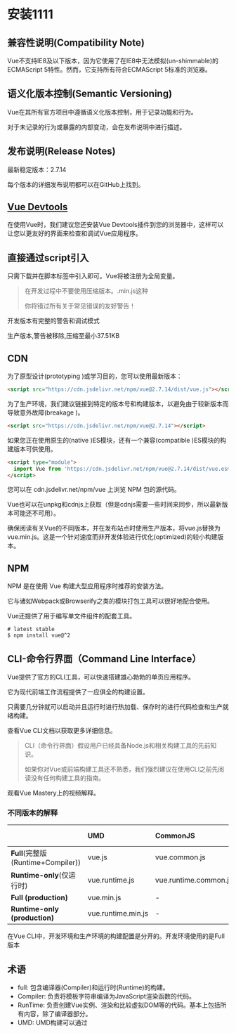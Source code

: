 # 安装1111

## 兼容性说明(Compatibility Note)

Vue不支持IE8及以下版本，因为它使用了在IE8中无法模拟(un-shimmable)的ECMAScript 5特性。然而，它支持所有符合ECMAScript 5标准的浏览器。

## 语义化版本控制(Semantic Versioning)

Vue在其所有官方项目中遵循语义化版本控制，用于记录功能和行为。

对于未记录的行为或暴露的内部变动，会在发布说明中进行描述。

## 发布说明(Release Notes)

最新稳定版本：2.7.14

每个版本的详细发布说明都可以在GitHub上找到。

## [Vue Devtools](https://v2.vuejs.org/v2/guide/installation.html#Vue-Devtools)

在使用Vue时，我们建议您还安装Vue Devtools插件到您的浏览器中，这样可以让您以更友好的界面来检查和调试Vue应用程序。

## 直接通过script引入

只需下载并在脚本标签中引入即可。Vue将被注册为全局变量。

>在开发过程中不要使用压缩版本。.min.js这种
>
>你将错过所有关于常见错误的友好警告！

开发版本有完整的警告和调试模式

生产版本,警告被移除,压缩至最小37.51KB

## CDN

为了原型设计(prototyping )或学习目的，您可以使用最新版本：

```html	
<script src="https://cdn.jsdelivr.net/npm/vue@2.7.14/dist/vue.js"></script>
```

为了生产环境，我们建议链接到特定的版本号和构建版本，以避免由于较新版本而导致意外故障(breakage )。

```html
<script src="https://cdn.jsdelivr.net/npm/vue@2.7.14"></script>
```

如果您正在使用原生的(native )ES模块，还有一个兼容(compatible )ES模块的构建版本可供使用。

```html
<script type="module">
  import Vue from 'https://cdn.jsdelivr.net/npm/vue@2.7.14/dist/vue.esm.browser.js'
</script>
```

您可以在 cdn.jsdelivr.net/npm/vue 上浏览 NPM 包的源代码。

Vue也可以在unpkg和cdnjs上获取（但是cdnjs需要一些时间来同步，所以最新版本可能还不可用）。

确保阅读有关Vue的不同版本，并在发布站点时使用生产版本，将vue.js替换为vue.min.js。这是一个针对速度而非开发体验进行优化(optimized)的较小构建版本。

## NPM

NPM 是在使用 Vue 构建大型应用程序时推荐的安装方法。

它与诸如Webpack或Browserify之类的模块打包工具可以很好地配合使用。

Vue还提供了用于编写单文件组件的配套工具。

```shell
# latest stable
$ npm install vue@^2
```

## CLI-命令行界面（Command Line Interface）

Vue提供了官方的CLI工具，可以快速搭建雄心勃勃的单页应用程序。

它为现代前端工作流程提供了一应俱全的构建设置。

只需要几分钟就可以启动并且运行时进行热加载、保存时的进行代码检查和生产就绪构建。

查看Vue CLI文档以获取更多详细信息。

>CLI（命令行界面）假设用户已经具备Node.js和相关构建工具的先前知识。
>
>如果你对Vue或前端构建工具还不熟悉，我们强烈建议在使用CLI之前先阅读没有任何构建工具的指南。

观看Vue Mastery上的视频解释。

### 不同版本的解释

|                                    | UMD                | CommonJS              | ES Module (for bundlers) | ES Module (for browsers) |
| :--------------------------------- | :----------------- | :-------------------- | :----------------------- | ------------------------ |
| **Full**(完整版(Runtime+Compiler)) | vue.js             | vue.common.js         | vue.esm.js               | vue.esm.browser.js       |
| **Runtime-only**(仅运行时)         | vue.runtime.js     | vue.runtime.common.js | vue.runtime.esm.js       | -                        |
| **Full (production)**              | vue.min.js         | -                     | -                        | vue.esm.browser.min.js   |
| **Runtime-only (production)**      | vue.runtime.min.js | -                     | -                        | -                        |

在Vue CLI中，开发环境和生产环境的构建配置是分开的。开发环境使用的是Full版本

## 术语

- full: 包含编译器(Compiler)和运行时(Runtime)的构建。
- Compiler: 负责将模板字符串编译为JavaScript渲染函数的代码。
- RunTime: 负责创建Vue实例、渲染和比较虚拟DOM等的代码。基本上包括所有内容，除了编译器部分。
- UMD: UMD构建可以通过<script>标签直接在浏览器中使用。jsDelivr CDN上的默认文件位于https://cdn.jsdelivr.net/npm/vue@2.7.14，是Runtime + Compiler UMD构建（vue.js）。
- CommonJS 构建适用于旧版打包工具，如 browserify 或 webpack 1。这些打包工具的默认文件（pkg.main）是仅运行时(Runtime only)的 CommonJS 构建（vue.runtime.common.js）。
- ES Module：从2.6版本开始，Vue提供了两个ES模块（ESM）构建版本：
  -  面向打包工具的ESM：适用于像webpack 2或Rollup这样的现代打包工具。
    - ESM格式被设计为可静态分析，因此打包工具可以利用它来执行“tree-shaking”操作，并从最终的包中消除未使用的代码。
    - 默认文件对于这些打包工具（pkg.module）是仅运行时的 ES 模块构建（vue.runtime.esm.js）。
  - ESM适用于浏览器（仅限2.6+版本）：旨在通过<script type="module">在现代浏览器中直接导入。

## [Runtime + Compiler 比较 Runtime-only](https://v2.vuejs.org/v2/guide/installation.html#Runtime-Compiler-vs-Runtime-only)

如果您需要在客户端编译模板（例如将字符串传递给模板选项，或者在js中使用HTML作为模板挂载到元素上），则您将需要编译器和完整构建版本。

```js
// this requires the compiler(这需要编译器)
new Vue({
  template: '<div>{{ hi }}</div>'
})

// this does not(这不需要)
new Vue({
  render (h) {
    return h('div', this.hi)
  }
})
```

当使用vue-loader或vueify时，*.vue文件中的模板会在构建时预编译为JavaScript。

你在最终的包中实际上不需要编译器，因此可以使用仅运行时的构建。

由于仅运行时构建比完整构建的体积轻约30％，所以尽可能使用它(runtime-only)。

如果您仍然希望使用完整的构建版本，您需要在打包工具中配置一个别名：

### Webpack

```js
module.exports = {
  // ...
  resolve: {
    alias: {
      'vue$': 'vue/dist/vue.esm.js' // 'vue/dist/vue.common.js' for webpack 1
    }
  }
}
```

### Rollup

```js
const alias = require('rollup-plugin-alias')

rollup({
  // ...
  plugins: [
    alias({
      'vue': require.resolve('vue/dist/vue.esm.js')
    })
  ]
})
```

### Browserify

在你的项目的 package.json 文件中添加：

```js
{
  // ...
  "browser": {
    "vue": "vue/dist/vue.common.js"
  }
}
```

### Parcel

在你的项目的 package.json 文件中添加：

```js
{
  // ...
  "alias": {
    "vue" : "./node_modules/vue/dist/vue.common.js"
  }
}
```

## 开发模式与生产模式

开发/生产模式在UMD构建中是硬编码的：未压缩的文件用于开发，而压缩的文件用于生产。

CommonJS和ES模块构建是为打包工具设计的，因此我们不提供它们的压缩版本。您需要自行负责对最终包进行压缩处理。

CommonJS和ES模块构建还保留了对process.env.NODE_ENV的原始检查，以确定它们应该运行在哪种模式下。

你应该使用适当的打包工具配置来替换这些环境变量，以控制Vue运行的模式。

使用字符串字面量替换 process.env.NODE_ENV 还可以让像 UglifyJS 这样的压缩工具完全删除开发环境下的代码块，从而减小最终文件大小。

### Webpack

在Webpack 4+中，你可以使用mode选项：

```js
module.exports = {
  mode: 'production'
}
```

但是在Webpack 3及更早版本中，你需要使用DefinePlugin：

```js
var webpack = require('webpack')

module.exports = {
  // ...
  plugins: [
    // ...
    new webpack.DefinePlugin({
      'process.env': {
        NODE_ENV: JSON.stringify('production')
      }
    })
  ]
}
```

### Rollup

使用 [rollup-plugin-replace](https://github.com/rollup/rollup-plugin-replace):

```js
const replace = require('rollup-plugin-replace')

rollup({
  // ...
  plugins: [
    replace({
      'process.env.NODE_ENV': JSON.stringify('production')
    })
  ]
}).then(...)
```

### Browserify

将全局的 envify 转换应用到你的包中。

```shell	
NODE_ENV=production browserify -g envify -e main.js | uglifyjs -c -m > build.js
```

此外，请参阅生产部署提示。

## CSP(内容安全策略) 环境

某些环境，如Google Chrome应用程序，强制执行内容安全策略（CSP），禁止eval表达式使用new Function()。

完整的构建依赖于此功能来编译模板，因此在这些环境中无法使用。

另一方面，仅运行时构建是完全符合CSP标准的。

当使用Webpack + vue-loader或Browserify + vueify的运行时构建时，您的模板将被预编译为渲染函数，在CSP环境中可以完美地工作。

## [Dev Build](https://v2.vuejs.org/v2/guide/installation.html#Dev-Build)

重要提示：GitHub的/dist文件夹中的构建文件仅在发布时进行检入。如果您想使用最新的Vue源代码，请自行构建！

```shell	
git clone https://github.com/vuejs/vue.git node_modules/vue
cd node_modules/vue
npm install
npm run build
```

## [Bower](https://v2.vuejs.org/v2/guide/installation.html#Bower)

只有UMD构建可从Bower获取。

```shell
# latest stable
$ bower install vue
```

## [AMD Module Loaders](https://v2.vuejs.org/v2/guide/installation.html#AMD-Module-Loaders)

所有的UMD构建都可以直接作为AMD模块使用。

